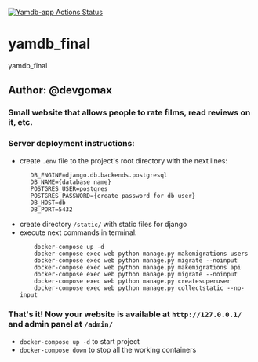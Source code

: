 [![Yamdb-app Actions Status](https://github.com/devgomax/yamdb_final/workflows/Yamdb-app/badge.svg)](https://github.com/devgomax/yamdb_final/actions)

# yamdb_final
yamdb_final
## Author: @devgomax

### Small website that allows people to rate films, read reviews on it, etc.
### Server deployment instructions:
- create ```.env``` file to the project's root directory with the next lines:
     ```
        DB_ENGINE=django.db.backends.postgresql
        DB_NAME={database name}
        POSTGRES_USER=postgres
        POSTGRES_PASSWORD={create password for db user}
        DB_HOST=db
        DB_PORT=5432
     ```
- create directory ```/static/``` with static files for django
- execute next commands in terminal:
    ```
        docker-compose up -d
        docker-compose exec web python manage.py makemigrations users
        docker-compose exec web python manage.py migrate --noinput
        docker-compose exec web python manage.py makemigrations api
        docker-compose exec web python manage.py migrate --noinput
        docker-compose exec web python manage.py createsuperuser
        docker-compose exec web python manage.py collectstatic --no-input
    ```
  
### That's it! Now your website is available at ```http://127.0.0.1/``` and admin panel at ```/admin/```
- ```docker-compose up -d``` to start project
- ```docker-compose down``` to stop all the working containers
